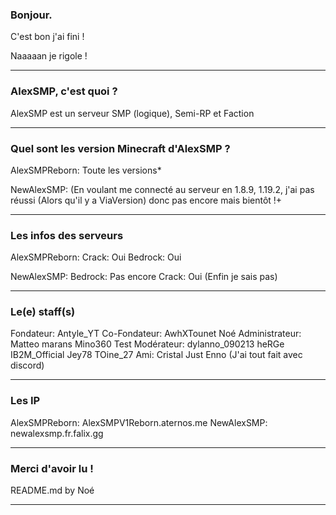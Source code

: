 ### Bonjour.
C'est bon j'ai fini !


Naaaaan je rigole !

--------------------------------------------------

### AlexSMP, c'est quoi ?
AlexSMP est un serveur SMP (logique), Semi-RP et Faction

--------------------------------------------------

### Quel sont les version Minecraft d'AlexSMP ?
AlexSMPReborn: Toute les versions*

NewAlexSMP: (En voulant me connecté au serveur en 1.8.9, 1.19.2, j'ai pas réussi (Alors qu'il y a ViaVersion) donc pas encore mais bientôt !+

--------------------------------------------------

### Les infos des serveurs
AlexSMPReborn:
  Crack: Oui
  Bedrock: Oui

NewAlexSMP:
  Bedrock: Pas encore
  Crack: Oui (Enfin je sais pas)

--------------------------------------------------

### Le(e) staff(s)
Fondateur:
  Antyle_YT
Co-Fondateur:
  AwhXTounet
  Noé
Administrateur:
  Matteo marans
  Mino360
  Test
Modérateur:
  dylanno_090213
  heRGe
  IB2M_Official
  Jey78
  TOine_27
Ami:
  Cristal
  Just Enno
(J'ai tout fait avec discord)

--------------------------------------------------

### Les IP
AlexSMPReborn: AlexSMPV1Reborn.aternos.me
NewAlexSMP: newalexsmp.fr.falix.gg

--------------------------------------------------

### Merci d'avoir lu !
README.md by Noé

--------------------------------------------------
